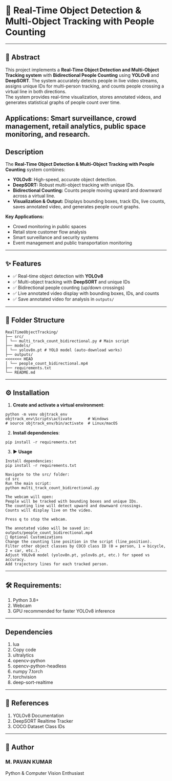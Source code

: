 # 🚀 Real-Time Object Detection & Multi-Object Tracking with People Counting
---
## 📄 Abstract
This project implements a **Real-Time Object Detection and Multi-Object Tracking system** with **Bidirectional People Counting** using **YOLOv8** and **DeepSORT**. The system accurately detects people in live video streams, assigns unique IDs for multi-person tracking, and counts people crossing a virtual line in both directions.  
The system provides real-time visualization, stores annotated videos, and generates statistical graphs of people count over time.  

**Applications:** Smart surveillance, crowd management, retail analytics, public space monitoring, and research.  
---
## **Description**
The **Real-Time Object Detection & Multi-Object Tracking with People Counting** system combines:  
- **YOLOv8:** High-speed, accurate object detection.  
- **DeepSORT:** Robust multi-object tracking with unique IDs.  
- **Bidirectional Counting:** Counts people moving upward and downward across a virtual line.  
- **Visualization & Output:** Displays bounding boxes, track IDs, live counts, saves annotated video, and generates people count graphs.  

**Key Applications:**  
- Crowd monitoring in public spaces  
- Retail store customer flow analysis  
- Smart surveillance and security systems  
- Event management and public transportation monitoring
---
## ✨ Features
- ✅ Real-time object detection with **YOLOv8**  
- ✅ Multi-object tracking with **DeepSORT** and unique IDs  
- ✅ Bidirectional people counting (up/down crossings)  
- ✅ Live annotated video display with bounding boxes, IDs, and counts  
- ✅ Save annotated video for analysis in `outputs/`  
 ---
## 📁 Folder Structure
```
RealTimeObjectTracking/
├── src/
│ └── multi_track_count_bidirectional.py # Main script
├── models/
│ └── yolov8n.pt # YOLO model (auto-download works)
├── outputs/
<<<<<<< HEAD
│ └── people_count_bidirectional.mp4
├── requirements.txt
└── README.md
```
---
## ⚙️ Installation
1. **Create and activate a virtual environment**:
```
python -m venv objtrack_env
objtrack_env\Scripts\activate       # Windows
# source objtrack_env/bin/activate  # Linux/macOS
```
2. **Install dependencies**:
```
pip install -r requirements.txt
```
3. **▶️ Usage**
```
Install dependencies:
pip install -r requirements.txt

Navigate to the src/ folder:
cd src
Run the main script:
python multi_track_count_bidirectional.py

The webcam will open:
People will be tracked with bounding boxes and unique IDs.
The counting line will detect upward and downward crossings.
Counts will display live on the video.

Press q to stop the webcam.

The annotated video will be saved in:
outputs/people_count_bidirectional.mp4
🔧 Optional Customizations
Change the counting line position in the script (line_position).
Filter other object classes by COCO class ID (0 = person, 1 = bicycle, 2 = car, etc.).
Adjust YOLOv8 model (yolov8n.pt, yolov8s.pt, etc.) for speed vs accuracy.
Add trajectory lines for each tracked person.
```
---
## **🛠 Requirements:**
1. Python 3.8+
2. Webcam
3. GPU recommended for faster YOLOv8 inference
---
## **Dependencies**
1. lua
2. Copy code
3. ultralytics
4. opencv-python
5. opencv-python-headless
6. numpy
7.torch
8. torchvision
9. deep-sort-realtime
---
## **🔗 References**
1. YOLOv8 Documentation
2. DeepSORT Realtime Tracker
3. COCO Dataset Class IDs
---
## 👤 Author
### M. PAVAN KUMAR
Python & Computer Vision Enthusiast
